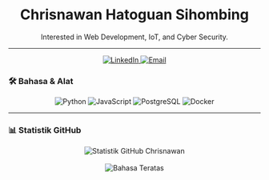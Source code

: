 <div align="center">

# Chrisnawan Hatoguan Sihombing

<p align="center">
 Interested in Web Development, IoT, and Cyber Security.
</p>

---

<div id="socials" align="center">
  <a href="https://www.linkedin.com/in/[(https://www.linkedin.com/in/chrisnawan-sihombing-b02089322/)]">
    <img src="https://img.shields.io/badge/LinkedIn-0077B5?style=for-the-badge&logo=linkedin&logoColor=white" alt="LinkedIn"/>
  </a>
  <a href="mailto:lumbantoruan1910@gmail.com">
    <img src="https://img.shields.io/badge/Email-D14836?style=for-the-badge&logo=gmail&logoColor=white" alt="Email"/>
  </a>
</div>

</div>

### 🛠️ Bahasa & Alat

<p align="center">
  <img src="https://img.shields.io/badge/Python-3776AB?style=for-the-badge&logo=python&logoColor=white" alt="Python">
  <img src="https://img.shields.io/badge/JavaScript-F7DF1E?style=for-the-badge&logo=javascript&logoColor=black" alt="JavaScript">
  <img src="https://img.shields.io/badge/PostgreSQL-4169E1?style=for-the-badge&logo=postgresql&logoColor=white" alt="PostgreSQL">
  <img src="https://img.shields.io/badge/Docker-2496ED?style=for-the-badge&logo=docker&logoColor=white" alt="Docker">
</p>

---

### 📊 Statistik GitHub

<p align="center">
  <img align="center" src="https://github-readme-stats.vercel.app/api?username=[USERNAME_GITHUB_ANDA]&show_icons=true&locale=id&theme=tokyonight" alt="Statistik GitHub Chrisnawan" />
  <br/><br/>
  <img align="center" src="https://github-readme-stats.vercel.app/api/top-langs?username=[USERNAME_GITHUB_ANDA]&layout=compact&locale=id&theme=tokyonight" alt="Bahasa Teratas" />
</p>
